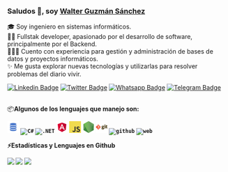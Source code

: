 ### Saludos 👋, soy [Walter Guzmán Sánchez](https://github.com/wgguzman/)
🎓 Soy ingeniero en sistemas informáticos.
<br> 🖖🏼 Fullstak developer, apasionado por el desarrollo de software, principalmente por el Backend.
<br>👨🏼‍💻  Cuento con experiencia para gestión y administración de bases de datos y proyectos informáticos. 
<br>✨ Me gusta explorar nuevas tecnologías y utilizarlas para resolver problemas del diario vivir.

[![Linkedin Badge](https://img.shields.io/badge/-LinkedIn-0e76a8?style=flat-square&logo=Linkedin&logoColor=white)](https://www.linkedin.com/in/walterguzmansanchez/)
[![Twitter Badge](https://img.shields.io/badge/-Twitter-00acee?style=flat-square&logo=Twitter&logoColor=white)](https://twitter.com/wgguzman)
[![Whatsapp Badge](https://img.shields.io/badge/-Whatsapp-25CA64?style=flat-square&logo=Whatsapp&logoColor=white)](https://wa.me/50687812233/?text=GitHub)
[![Telegram Badge](https://img.shields.io/badge/-Telegram-0088cc?style=flat-square&logo=Telegram&logoColor=white)](https://t.me/Hitocr)

<br>📦<b>Algunos de los lenguajes que manejo son:<b>

<code><img height="27" src="https://raw.githubusercontent.com/github/explore/80688e429a7d4ef2fca1e82350fe8e3517d3494d/topics/sql/sql.png" alt="sql"></code>
<code><img height="27" src="https://miro.medium.com/max/364/1*NhpIIUL7AFgKKn30gKoDUw.png" alt="C#"></code>
<code><img height="27" src="https://docs.microsoft.com/es-es/dotnet/images/hub/netframework.svg" alt=".NET"></code>
<code><img height="27" src="https://raw.githubusercontent.com/github/explore/80688e429a7d4ef2fca1e82350fe8e3517d3494d/topics/angular/angular.png" alt="Angular"></code>
<code><img height="27" src="https://raw.githubusercontent.com/github/explore/80688e429a7d4ef2fca1e82350fe8e3517d3494d/topics/javascript/javascript.png" alt="javascript"></code>
<code><img height="27" src="https://raw.githubusercontent.com/github/explore/80688e429a7d4ef2fca1e82350fe8e3517d3494d/topics/nodejs/nodejs.png" alt="nodejs"></code>
<code><img height="27" src="https://raw.githubusercontent.com/github/explore/80688e429a7d4ef2fca1e82350fe8e3517d3494d/topics/git/git.png" alt="git"></code>
<code><img height="27" src="https://www.flaticon.es/svg/vstatic/svg/25/25231.svg?token=exp=1613490856~hmac=a14ef7875d644cca7c9294c647908c47" alt="github"></code>
<code><img height="27" src="https://as1.ftcdn.net/jpg/03/55/10/06/500_F_355100685_obaksfnrHrM3y1HHg385W2hyMIVNqVOU.jpg" alt="web"></code>

⚡<b>Estadísticas y Lenguajes en Github<b>

<img height="180em" src="https://github-readme-stats.vercel.app/api?username=wgguzman&show_icons=true&hide_border=true&&count_private=true&include_all_commits=true&locale=es&hide_title=true"/>
<img height="180em" src="https://github-readme-stats.vercel.app/api/top-langs/?username=wgguzman&exclude_repo=KNN-Image-Classification&show_icons=true&hide_border=true&layout=compact&langs_count=8&locale=es&hide_title=true"/>
<img height="180em" src="https://github-readme-streak-stats.herokuapp.com/?user=wgguzman&hide_border=true" />
